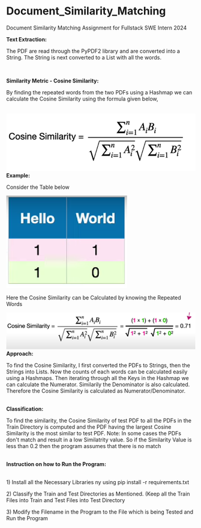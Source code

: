 # Document_Similarity_Matching
 Document Similarity Matching Assignment for Fullstack SWE Intern 2024
 
 <b>Text Extraction:</b>
 <p>The PDF are read through the PyPDF2 library and are converted into a String. The String is next converted to a List with all the words.</p><br>
 
 <b>Similarity Metric - Cosine Similarity:</b>
 <p>By finding the repeated words from the two PDFs using a Hashmap we can calculate the Cosine Similarity using the formula given below,</p><br>
 <img src="./assets/Cosine_Similarity.png"><br>
 <b>Example:</b><br>
 <p>Consider the Table below</p>
 <img src = "./assets/table.png">
 <p>Here the Cosine Similarity can be Calculated by knowing the Repeated Words</p>
 <img src="./assets/example.png"><br>
 <b>Approach:</b>
 <p>To find the Cosine Similarity, I first converted the PDFs to Strings, then the Strings into Lists. Now the counts of each words can be calculated easily using a Hashmaps. Then iterating through all the Keys in the Hashmap we can calculate the Numerator. Similarily the Denominator is also calculated. Therefore the Cosine Similarity is calculated as Numerator/Denominator.</p><br>
 <b>Classification: </b><br>
 <p>To find the similarity, the Cosine Similarity of test PDF to all the PDFs in the Train Directory is computed and the PDF having the largest Cosine Similarity is the most similar to test PDF. Note: In some cases the PDFs don't match and result in a low Similatrity value. So if the Similarity Value is less than 0.2 then the program assumes that there is no match</p>
 <br>
 <b>Instruction on how to Run the Program:</b><br>
 <br>
 <p>1) Install all the Necessary Libraries ny using pip install -r requirements.txt</p>
 <p>2) Classify the Train and Test Directories as Mentioned. (Keep all the Train Files into Train and Test Files into Test Directory</p>
 <p>3) Modify the Filename in the Program to the File which is being Tested and Run the Program</p>

